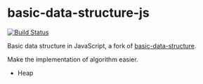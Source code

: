 # basic-data-structure-js

[![Build Status](https://travis-ci.org/haoliangyu/basic-data-structure-js.svg?branch=master)](https://github.com/haoliangyu/basic-data-structure-js)

Basic data structure in JavaScript, a fork of [basic-data-structure](https://github.com/haoliangyu/basic-data-structure).

Make the implementation of algorithm easier.

* Heap
